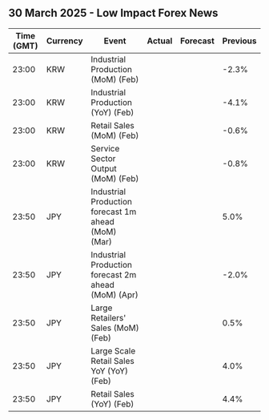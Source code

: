 ## 30 March 2025 - Low Impact Forex News

| Time (GMT) | Currency | Event | Actual | Forecast | Previous |
|------|----------|-------|--------|----------|----------|
| 23:00 | KRW | Industrial Production (MoM) (Feb) |  |  | -2.3% |
| 23:00 | KRW | Industrial Production (YoY) (Feb) |  |  | -4.1% |
| 23:00 | KRW | Retail Sales (MoM) (Feb) |  |  | -0.6% |
| 23:00 | KRW | Service Sector Output (MoM) (Feb) |  |  | -0.8% |
| 23:50 | JPY | Industrial Production forecast 1m ahead (MoM) (Mar) |  |  | 5.0% |
| 23:50 | JPY | Industrial Production forecast 2m ahead (MoM) (Apr) |  |  | -2.0% |
| 23:50 | JPY | Large Retailers' Sales (MoM) (Feb) |  |  | 0.5% |
| 23:50 | JPY | Large Scale Retail Sales YoY (YoY) (Feb) |  |  | 4.0% |
| 23:50 | JPY | Retail Sales (YoY) (Feb) |  |  | 4.4% |
